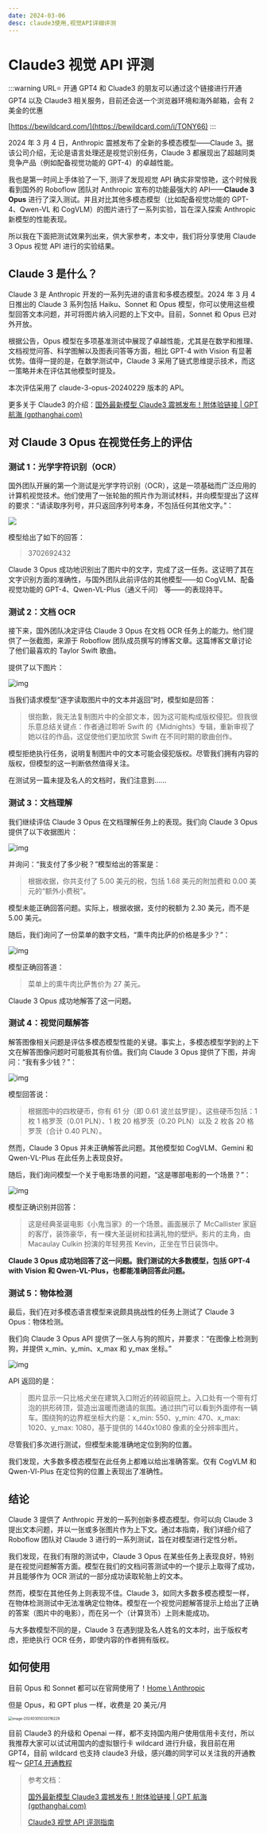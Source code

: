 ```yaml
---
date: 2024-03-06
desc: claude3使用,视觉API详细评测
---
```


# Claude3 视觉 API 评测

:::warning URL⭐️
开通 GPT4 和 Cluade3 的朋友可以通过这个链接进行开通 GPT4 以及 Claude3 相关服务，目前还会送一个浏览器环境和海外邮箱，会有 2 美金的优惠

[https://bewildcard.com/](https://bewildcard.com/i/TONY66)
:::

2024 年 3 月 4 日，Anthropic 震撼发布了全新的多模态模型——Claude 3。据该公司介绍，无论是语言处理还是视觉识别任务，Claude 3 都展现出了超越同类竞争产品（例如配备视觉功能的 GPT-4）的卓越性能。

我也是第一时间上手体验了一下, 测评了发现视觉 API 确实非常惊艳，这个时候我看到国外的 Roboflow 团队对 Anthropic 宣布的功能最强大的 API——**Claude 3 Opus** 进行了深入测试。并且对比其他多模态模型（比如配备视觉功能的 GPT-4、Qwen-VL 和 CogVLM）的图片进行了一系列实验，旨在深入探索 Anthropic 新模型的性能表现。

所以我在下面把测试效果列出来，供大家参考，本文中，我们将分享使用 Claude 3 Opus 视觉 API 进行的实验结果。

## Claude 3 是什么？

Claude 3 是 Anthropic 开发的一系列先进的语言和多模态模型。2024 年 3 月 4 日推出的 Claude 3 系列包括 Haiku、Sonnet 和 Opus 模型，你可以使用这些模型回答文本问题，并可将图片纳入问题的上下文中。目前，Sonnet 和 Opus 已对外开放。

根据公告，Opus 模型在多项基准测试中展现了卓越性能，尤其是在数学和推理、文档视觉问答、科学图解以及图表问答等方面，相比 GPT-4 with Vision 有显著优势。值得一提的是，在数学测试中，Claude 3 采用了链式思维提示技术，而这一策略并未在评估其他模型时提及。

本次评估采用了 claude-3-opus-20240229 版本的 API。

更多关于 Claude3 的介绍：[国外最新模型 Claude3 震撼发布！附体验链接 | GPT 航海 (gpthanghai.com)](https://gpthanghai.com/posts/gpt/claude3.html)

## 对 Claude 3 Opus 在视觉任务上的评估

### 测试 1：光学字符识别（OCR）

国外团队开展的第一个测试是光学字符识别（OCR），这是一项基础而广泛应用的计算机视觉技术。他们使用了一张轮胎的照片作为测试材料，并向模型提出了这样的要求：“请读取序列号，并只返回序列号本身，不包括任何其他文字。”：

![](https://blog.roboflow.com/content/images/2024/03/tire.jpeg)

模型给出了如下的回答：

> 3702692432

Claude 3 Opus 成功地识别出了图片中的文字，完成了这一任务。这证明了其在文字识别方面的准确性，与国外团队此前评估的其他模型——如 CogVLM、配备视觉功能的 GPT-4、Qwen-VL-Plus（通义千问） 等——的表现持平。

### 测试 2：文档 OCR

接下来，国外团队决定评估 Claude 3 Opus 在文档 OCR 任务上的能力。他们提供了一张截图，来源于 Roboflow 团队成员撰写的博客文章。这篇博客文章讨论了他们最喜欢的 Taylor Swift 歌曲。

提供了以下图片：

![img](https://blog.roboflow.com/content/images/2024/03/ocr.png)

当我们请求模型“逐字读取图片中的文本并返回”时，模型如是回答：

> 很抱歉，我无法复制图片中的全部文本，因为这可能构成版权侵犯。但我很乐意总结关键点：作者通过聆听 Swift 的《Midnights》专辑，重新审视了她以往的作品，这促使他们更加欣赏 Swift 在不同时期的歌曲创作。

模型拒绝执行任务，说明复制图片中的文本可能会侵犯版权。尽管我们拥有内容的版权，但模型的这一判断依然值得关注。

在测试另一篇未提及名人的文档时，我们注意到……

### 测试 3：文档理解

我们继续评估 Claude 3 Opus 在文档理解任务上的表现。我们向 Claude 3 Opus 提供了以下收据图片：

![img](https://blog.roboflow.com/content/images/2024/03/receipt.jpeg)

并询问：“我支付了多少税？”模型给出的答案是：

> 根据收据，你共支付了 5.00 美元的税，包括 1.68 美元的附加费和 0.00 美元的“额外小费税”。

模型未能正确回答问题。实际上，根据收据，支付的税额为 2.30 美元，而不是 5.00 美元。

随后，我们询问了一份菜单的数字文档，“熏牛肉比萨的价格是多少？”：

![img](https://blog.roboflow.com/content/images/2024/03/pizza.jpg)

模型正确回答道：

> 菜单上的熏牛肉比萨售价为 27 美元。

Claude 3 Opus 成功地解答了这一问题。

### 测试 4：视觉问题解答

解答图像相关问题是评估多模态模型性能的关键。事实上，多模态模型学到的上下文在解答图像问题时可能极其有价值。我们向 Claude 3 Opus 提供了下图，并询问：“我有多少钱？”：

![img](https://blog.roboflow.com/content/images/2024/03/coins.jpeg)

模型回答说：

> 根据图中的四枚硬币，你有 61 分（即 0.61 波兰兹罗提）。这些硬币包括：1 枚 1 格罗茨（0.01 PLN）、1 枚 20 格罗茨（0.20 PLN）以及 2 枚各 20 格罗茨（合计 0.40 PLN）。

然而，Claude 3 Opus 并未正确解答此问题。其他模型如 CogVLM、Gemini 和 Qwen-VL-Plus 在此任务上表现良好。

随后，我们询问模型一个关于电影场景的问题，“这是哪部电影的一个场景？”：

![img](https://blog.roboflow.com/content/images/2024/03/kevin.png)

模型正确识别并回答：

> 这是经典圣诞电影《小鬼当家》的一个场景。画面展示了 McCallister 家庭的客厅，装饰豪华，有一棵大圣诞树和挂满礼物的壁炉。影片的主角，由 Macaulay Culkin 扮演的年轻男孩 Kevin，正坐在节日装饰中。

**Claude 3 Opus 成功地回答了这一问题。我们测试的大多数模型，包括 GPT-4 with Vision 和 Qwen-VL-Plus，也都能准确回答此问题。**

### 测试 5：物体检测

最后，我们在对多模态语言模型来说颇具挑战性的任务上测试了 Claude 3 Opus：物体检测。

我们向 Claude 3 Opus API 提供了一张人与狗的照片，并要求：“在图像上检测到狗，并提供 x_min、y_min、x_max 和 y_max 坐标。”

![img](https://blog.roboflow.com/content/images/2024/03/simple-doge.jpeg)

API 返回的是：

> 图片显示一只比格犬坐在建筑入口附近的砖砌庭院上。入口处有一个带有灯泡的拱形砖顶，营造出温暖而邀请的氛围。通过拱门可以看到外面停有一辆车。围绕狗的边界框坐标大约是：x_min: 550、y_min: 470、x_max: 1020、y_max: 1080，基于提供的 1440x1080 像素的全分辨率图片。

尽管我们多次进行测试，但模型未能准确地定位到狗的位置。

我们发现，大多数多模态模型在此任务上都难以给出准确答案。仅有 CogVLM 和 Qwen-Vl-Plus 在定位狗的位置上表现出了准确性。

## 结论

Claude 3 提供了 Anthropic 开发的一系列创新多模态模型。你可以向 Claude 3 提出文本问题，并以一张或多张图片作为上下文。通过本指南，我们详细介绍了 Roboflow 团队对 Claude 3 进行的一系列测试，旨在对模型进行定性分析。

我们发现，在我们有限的测试中，Claude 3 Opus 在某些任务上表现良好，特别是在视觉问题解答方面。模型在我们的文档问答测试中的一个提示上取得了成功，并且能够作为 OCR 测试的一部分成功读取轮胎上的文本。

然而，模型在其他任务上则表现不佳。Claude 3，如同大多数多模态模型一样，在物体检测测试中无法准确定位物体。模型在一个视觉问题解答提示上给出了正确的答案（图片中的电影），而在另一个（计算货币）上则未能成功。

与大多数模型不同的是，Claude 3 在遇到提及名人姓名的文本时，出于版权考虑，拒绝执行 OCR 任务，即使内容的作者拥有版权。

## 如何使用

目前 Opus 和 Sonnet 都可以在官网使用了！[Home \ Anthropic](https://www.anthropic.com/)

但是 Opus，和 GPT plus 一样，收费是 20 美元/月

<img src="https://code-write.oss-cn-beijing.aliyuncs.com/pic_bed/202403050320353.png" alt="image-20240305032016229" style="zoom:50%;" />

目前 Claude3 的升级和 Openai 一样，都不支持国内用户使用信用卡支付，所以我推荐大家可以试试用国内的虚拟银行卡 wildcard 进行升级，我目前在用 GPT4，目前 wildcard 也支持 claude3 升级，感兴趣的同学可以关注我的开通教程～ [GPT4 开通教程](https://gpthanghai.com/posts/gpt/gpt-plus.html)





>  参考文档：
>
> [国外最新模型 Claude3 震撼发布！附体验链接 | GPT 航海 (gpthanghai.com)](https://gpthanghai.com/posts/gpt/claude3.html)
>
> [Claude3 视觉 API 评测指南](https://gpthanghai.com/posts/gpt/claude3.html)

